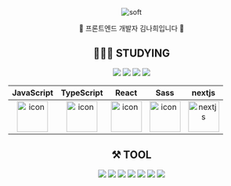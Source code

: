 <div align=center> 

![soft](https://capsule-render.vercel.app/api?type=soft&color=auto&text=🌱Nahee's&nbsp;GitHub&fontSize=40&animation=twinkling)

<center>🌱 프론트엔드 개발자 김나희입니다 🌱<center>

## 👩🏻‍💻 STUDYING
<div>
  <img src="https://img.shields.io/badge/html5-E34F26?style=flat&logo=HTML5&logoColor=white"/>
  <img src="https://img.shields.io/badge/css3-1572B6?style=flat&logo=CSS3&logoColor=white"/>
  <img src="https://img.shields.io/badge/styled%20components-DB7093?style=flat&logo=styled-components&logoColor=white"/>
  <img src="https://img.shields.io/badge/Redux-764ABC?style=flat&logo=Redux&logoColor=white"/>
</div>


|JavaScript|TypeScript|React|Sass|nextjs|
| :--: | :--: | :--: | :--: | :--: |
| <img src="https://techstack-generator.vercel.app/js-icon.svg" alt="icon" width="63" height="63" /> | <img src="https://techstack-generator.vercel.app/ts-icon.svg" alt="icon" width="63" height="63" /> | <img src="https://techstack-generator.vercel.app/react-icon.svg" alt="icon" width="63" height="63" /> | <img src="https://techstack-generator.vercel.app/sass-icon.svg" alt="icon" width="63" height="63" />|<img src="https://skillicons.dev/icons?i=nextjs" width="63" height="63" alt="nextjs" /></div> |

## ⚒ TOOL
<div>
  <img src="https://img.shields.io/badge/vsCode-007ACC?style=flat&logo=Visual Studio Code&logoColor=white"/>
  <img src="https://img.shields.io/badge/Git-F05032?style=flat&logo=Git&logoColor=white"/>
  <img src="https://img.shields.io/badge/GitHub-181717?style=flat&logo=GitHub&logoColor=white"/>
  <img src="https://img.shields.io/badge/Notion-000000?style=flat&logo=Notion&logoColor=white"/>
  <img src="https://img.shields.io/badge/Slack-4A154B?style=flat&logo=Slack&logoColor=white"/>
  <img src="https://img.shields.io/badge/AWS-232F3E?style=flat&logo=Amazon AWS&logoColor=white"/>
  <img src="https://img.shields.io/badge/Trello-0052CC?style=flat&logo=Trello&logoColor=white"/>
</div>







